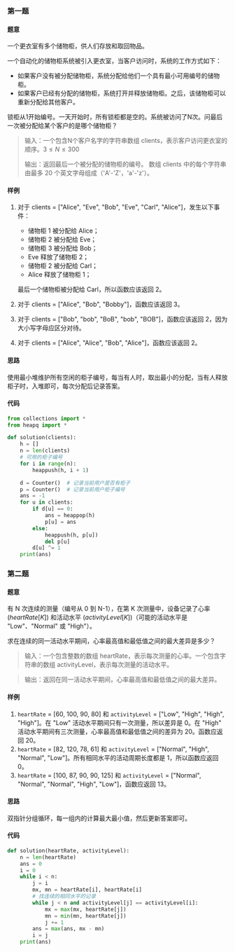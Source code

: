 ### 第一题

#### 题意

一个更衣室有多个储物柜，供人们存放和取回物品。

一个自动化的储物柜系统被引入更衣室，当客户访问时，系统的工作方式如下：

- 如果客户没有被分配储物柜，系统分配给他们一个具有最小可用编号的储物柜。
- 如果客户已经有分配的储物柜，系统打开并释放储物柜。之后，该储物柜可以重新分配给其他客户。

锁柜从1开始编号。一天开始时，所有锁柜都是空的。系统被访问了N次。问最后一次被分配给某个客户的是哪个储物柜？

> 输入：一个包含N个客户名字的字符串数组 clients，表示客户访问更衣室的顺序。$3 \le N \le 300$
>
> 输出：返回最后一个被分配的储物柜的编号。 数组 clients 中的每个字符串由最多 20 个英文字母组成（'A'-'Z'，'a'-'z'）。

#### 样例

1. 对于 clients = ["Alice", "Eve", "Bob", "Eve", "Carl", "Alice"]，发生以下事件：

   - 储物柜 1 被分配给 Alice；
   - 储物柜 2 被分配给 Eve；
   - 储物柜 3 被分配给 Bob；
   - Eve 释放了储物柜 2；
   - 储物柜 2 被分配给 Carl；
   - Alice 释放了储物柜 1；

   最后一个储物柜被分配给 Carl，所以函数应该返回 2。

2. 对于 clients = ["Alice", "Bob", "Bobby"]，函数应该返回 3。

3. 对于 clients = ["Bob", "bob", "BoB", "bob", "BOB"]，函数应该返回 2，因为大小写字母应区分对待。

4. 对于 clients = ["Alice", "Alice", "Bob", "Alice"]，函数应该返回 2。

#### 思路

使用最小堆维护所有空闲的柜子编号，每当有人时，取出最小的分配，当有人释放柜子时，入堆即可，每次分配后记录答案。

#### 代码

```python
from collections import *
from heapq import *

def solution(clients):
    h = []
    n = len(clients)
    # 可用的柜子编号 
    for i in range(n):
        heappush(h, i + 1)

    d = Counter()  # 记录当前用户是否有柜子
    p = Counter()  # 记录当前用户柜子编号
    ans = -1
    for u in clients:
        if d[u] == 0:
            ans = heappop(h)
            p[u] = ans
        else:
            heappush(h, p[u])
            del p[u]
        d[u] ^= 1
    print(ans)
```

### 第二题

#### 题意

有 N 次连续的测量（编号从 0 到 N-1），在第 K 次测量中，设备记录了心率 ($heartRate[K]$) 和活动水平 ($activityLevel[K]$)（可能的活动水平是 "Low"、"Normal" 或 "High"）。

求在连续的同一活动水平期间，心率最高值和最低值之间的最大差异是多少？

> 输入：一个包含整数的数组 heartRate，表示每次测量的心率。一个包含字符串的数组 activityLevel，表示每次测量的活动水平。

> 输出：返回在同一活动水平期间，心率最高值和最低值之间的最大差异。

#### 样例

1.  `heartRate` = [60, 100, 90, 80] 和 `activityLevel` = ["Low", "High", "High", "High"]。在 "Low" 活动水平期间只有一次测量，所以差异是 0。在 "High" 活动水平期间有三次测量，心率最高值和最低值之间的差异为 20。函数应返回 20。
2.  `heartRate` = [82, 120, 78, 61] 和 `activityLevel` = ["Normal", "High", "Normal", "Low"]。所有相同水平的活动周期长度都是 1，所以函数应返回 0。
3.  `heartRate` = [100, 87, 90, 90, 125] 和 `activityLevel` = ["Normal", "Normal", "Normal", "High", "Low"]，函数应返回 13。

#### 思路

双指针分组循环，每一组内的计算最大最小值，然后更新答案即可。

#### 代码

```python
def solution(heartRate, activityLevel):
    n = len(heartRate)
    ans = 0
    i = 0
    while i < n:
        j = i
        mx, mn = heartRate[i], heartRate[i]
        # 找连续的相同水平的记录
        while j < n and activityLevel[j] == activityLevel[i]:
            mx = max(mx, heartRate[j])
            mn = min(mn, heartRate[j])
            j += 1
        ans = max(ans, mx - mn)
        i = j
    print(ans)
```

